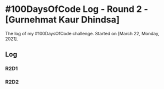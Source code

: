 # #100DaysOfCode Log - Round 2 - [Gurnehmat Kaur Dhindsa]

The log of my #100DaysOfCode challenge. Started on [March 22, Monday, 2021].

## Log

### R2D1 

### R2D2
